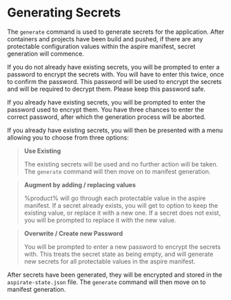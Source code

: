 # Generating Secrets

The `generate` command is used to generate secrets for the application.
After containers and projects have been build and pushed, if there are any protectable configuration values within the aspire manifest, secret generation will commence.

If you do not already have existing secrets, you will be prompted to enter a password to encrypt the secrets with.
You will have to enter this twice, once to confirm the password.
This password will be used to encrypt the secrets and will be required to decrypt them. Please keep this password safe.

If you already have existing secrets, you will be prompted to enter the password used to encrypt them.
You have three chances to enter the correct password, after which the generation process will be aborted.

If you already have existing secrets, you will then be presented with a menu allowing you to choose from three options:

> **Use Existing**
> 
> The existing secrets will be used and no further action will be taken. The `generate` command will then move on to manifest generation.

> **Augment by adding / replacing values**
>
> %product% will go through each protectable value in the aspire manifest. If a secret already exists, you will get to option to keep the existing value, or replace it with a new one. If a secret does not exist, you will be prompted to replace it with the new value.

> **Overwrite / Create new Password**
> 
> You will be prompted to enter a new password to encrypt the secrets with. This treats the secret state as being empty, and will generate new secrets for all protectable values in the aspire manifest.

After secrets have been generated, they will be encrypted and stored in the `aspirate-state.json` file.
The `generate` command will then move on to manifest generation.